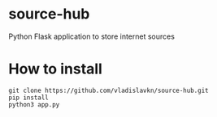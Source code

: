 # source-hub
Python Flask application to store internet sources

# How to install
```
git clone https://github.com/vladislavkn/source-hub.git
pip install
python3 app.py
```
